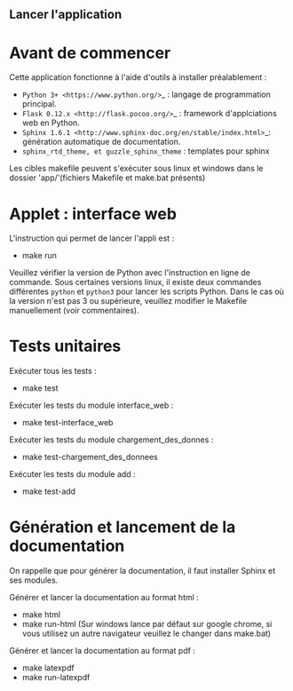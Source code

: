 Lancer l'application
--------------------

Avant de commencer
==================

Cette application fonctionne à l'aide d'outils à installer préalablement :

 * `Python 3+ <https://www.python.org/>`_ : langage de programmation principal.
 * `Flask 0.12.x <http://flask.pocoo.org/>`_ : framework d'applciations web en Python.	
 * `Sphinx 1.6.1 <http://www.sphinx-doc.org/en/stable/index.html>`_: génération automatique de documentation.
 * `sphinx_rtd_theme, et guzzle_sphinx_theme` : templates pour sphinx
 
Les cibles makefile peuvent s'exécuter sous linux et windows dans le dossier 'app/'(fichiers Makefile et make.bat présents)
 
Applet : interface web
=======================

L'instruction qui permet de lancer l'appli est :
-	make run

Veuillez vérifier la version de Python avec l'instruction en ligne de commande. Sous certaines versions linux, il existe deux commandes 
différentes ``python`` et ``python3`` pour lancer les scripts Python.
Dans le cas où la version n'est pas 3 ou supérieure, veuillez modifier le Makefile manuellement (voir commentaires).

Tests unitaires
===============

Exécuter tous les tests :
-	make test

Exécuter les tests du module interface_web :
-	make test-interface_web
	
Exécuter les tests du module chargement_des_donnes :
-	make test-chargement_des_donnees
	
Exécuter les tests du module add :
-	make test-add
	
Génération et lancement de la documentation
===========================================
On rappelle que pour générer la documentation, il faut installer Sphinx et ses modules.

Générer et lancer la documentation au format html :
-	make html
-	make run-html (Sur windows lance par défaut sur google chrome, si vous utilisez un autre navigateur veuillez le changer dans make.bat)
	
Générer et lancer la documentation au format pdf :
-	make latexpdf
-	make run-latexpdf
